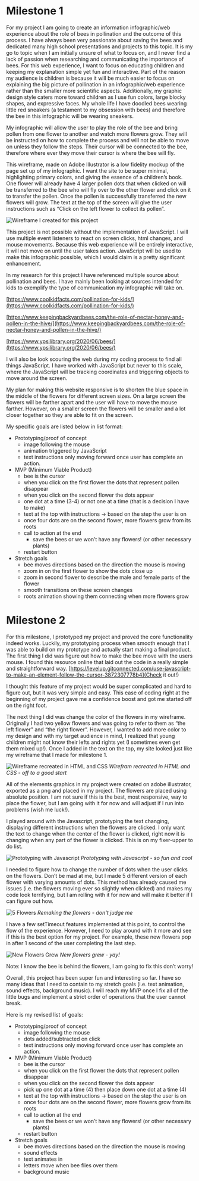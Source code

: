 # Milestone 1

For my project I am going to create an information infographic/web experience about the role of bees in pollination and the outcome of this process. I have always been very passionate about saving the bees and dedicated many high school presentations and projects to this topic. It is my go to topic when I am initially unsure of what to focus on, and I never find a lack of passion when researching and communicating the importance of bees. For this web experience, I want to focus on educating children and keeping my explanation simple yet fun and interactive. Part of the reason my audience is children is because it will be much easier to focus on explaining the big picture of pollination in an infographic/web experience rather than the smaller more scientific aspects. Additionally, my graphic design style caters more toward children as I use fun colors, large blocky shapes, and expressive faces. My whole life I have doodled bees wearing little red sneakers (a testament to my obsession with bees) and therefore the bee in this infographic will be wearing sneakers.

My infographic will allow the user to play the role of the bee and bring pollen from one flower to another and watch more flowers grow. They will be instructed on how to complete the process and will not be able to move on unless they follow the steps. Their cursor will be connected to the bee, therefore where ever they move their cursor is where the bee will fly.

This wireframe, made on Adobe Illustrator is a low fidelity mockup of the page set up of my infographic. I want the site to be super minimal, highlighting primary colors, and giving the essence of a children’s book. One flower will already have 4 larger pollen dots that when clicked on will be transferred to the bee who will fly over to the other flower and click on it to transfer the pollen. Once the pollen is successfully transferred the new flowers will grow. The text at the top of the screen will give the user instructions such as “Click on the left flower to collect its pollen”.

![Wireframe I created for this project](beeWireframe.png)

This project is not possible without the implementation of JavaScript. I will use multiple event listeners to react on screen clicks, html changes, and mouse movements. Because this web experience will be entirely interactive, it will not move on until the user takes action. JavaScript will be used to make this infographic possible, which I would claim is a pretty significant enhancement.

In my research for this project I have referenced multiple source about pollination and bees. I have mainly been looking at sources intended for kids to exemplify the type of communication my infographic will take on. 

[https://www.coolkidfacts.com/pollination-for-kids/](https://www.coolkidfacts.com/pollination-for-kids/)

[https://www.keepingbackyardbees.com/the-role-of-nectar-honey-and-pollen-in-the-hive/](https://www.keepingbackyardbees.com/the-role-of-nectar-honey-and-pollen-in-the-hive/)

[https://www.ypsilibrary.org/2020/06/bees/](https://www.ypsilibrary.org/2020/06/bees/)


I will also be look scouring the web during my coding process to find all things JavaScript. I have worked with JavaScript but never to this scale, where the JavaScript will be tracking coordinates and triggering objects to move around the screen.

My plan for making this website responsive is to shorten the blue space in the middle of the flowers for different screen sizes. On a large screen the flowers will be farther apart and the user will have to move the mouse farther. However, on a smaller screen the flowers will be smaller and a lot closer together so they are able to fit on the screen.

My specific goals are listed below in list format: 
- Prototyping/proof of concept
    - image following the mouse
    - animation triggered by JavaScript
    - text instructions only moving forward once user has complete an action.
- MVP (Minimum Viable Product)
    - bee is the cursor
    - when you click on the first flower the dots that represent pollen disappear
    - when you click on the second flower the dots appear
    - one dot at a time (3-4) or not one at a time (that is a decision I have to make)
    - text at the top with instructions → based on the step the user is on
    - once four dots are on the second flower, more flowers grow from its roots
    - call to action at the end
        - save the bees or we won’t have any flowers! (or other necessary plants)
    - restart button
- Stretch goals
    - bee moves directions based on the direction the mouse is moving
    - zoom in on the first flower to show the dots close up
    - zoom in second flower to describe the male and female parts of the flower
    - smooth transitions on these screen changes
    - roots animation showing them connecting when more flowers grow

# Milestone 2

For this milestone, I prototyped my project and proved the core functionality indeed works. Luckily, my prototyping process when smooth enough that I was able to build on my prototype and actually start making a final product. 
The first thing I did was figure out how to make the bee move with the users mouse. I found this resource online that laid out the code in a really simple and straightforward way.
[https://levelup.gitconnected.com/use-javascript-to-make-an-element-follow-the-cursor-3872307778b4](Check it out!)

I thought this feature of my project would be super complicated and hard to figure out, but it was very simple and easy. This ease of coding right at the beginning of my project gave me a confidence boost and got me started off on the right foot. 

The next thing I did was change the color of the flowers in my wireframe. Originally I had two yellow flowers and was going to refer to them as “the left flower” and “the right flower”. However, I wanted to add more color to my design and with my target audience in mind, I realized that young children might not know their lefts and rights yet (I sometimes even get them mixed up!). Once I added in the text on the top, my site looked just like my wireframe that I made for milestone 1.

![Wireframe recreated in HTML and CSS](screen1.png)
*Wirefram recreated in HTML and CSS - off to a good start*

All of the elements graphics in my project were created on adobe illustrator, exported as a png and placed in my project. The flowers are placed using absolute position. I am not sure if this is the best, most responsive, way to place the flower, but I am going with it for now and will adjust if I run into problems (wish me luck!). 

I played around with the Javascript, prototyping the text changing, displaying different instructions when the flowers are clicked. I only want the text to change when the center of the flower is clicked, right now it is changing when any part of the flower is clicked. This is on my fixer-upper to do list.

![Prototyping with Javascript](screen2.png)
*Prototyping with Javascript - so fun and cool*

I needed to figure how to change the number of dots when the user clicks on the flowers. Don’t be mad at me, but I made 5 different version of each flower with varying amounts of dots. This method has already caused me issues (i.e. the flowers moving ever so slightly when clicked) and makes my code look terrifying, but I am rolling with it for now and will make it better if I can figure out how.

![5 Flowers](screen3.png)
*Remaking the flowers - don't judge me*

I have a few setTimeout features implemented at this point, to control the flow of the experience. However, I need to play around with it more and see if this is the best option for my project. For example, these new flowers pop in after 1 second of the user completing the last step.

![New Flowers Grew](screen4.png)
*New flowers grew - yay!*

Note: I know the bee is behind the flowers, I am going to fix this don’t worry!

Overall, this project has been super fun and interesting so far. I have so many ideas that I need to contain to my stretch goals (i.e. text animation, sound effects, background music). I will reach my MVP once I fix all of the little bugs and implement a strict order of operations that the user cannot break.

Here is my revised list of goals: 

- Prototyping/proof of concept
    - image following the mouse
    - dots added/subtracted on click
    - text instructions only moving forward once user has complete an action.
- MVP (Minimum Viable Product)
    - bee is the cursor
    - when you click on the first flower the dots that represent pollen disappear
    - when you click on the second flower the dots appear
    - pick up one dot at a time (4) then place down one dot at a time (4)
    - text at the top with instructions → based on the step the user is on
    - once four dots are on the second flower, more flowers grow from its roots
    - call to action at the end
        - save the bees or we won’t have any flowers! (or other necessary plants)
    - restart button
- Stretch goals
    - bee moves directions based on the direction the mouse is moving
    - sound effects
    - text animates in
    - letters move when bee flies over them  
    - background music